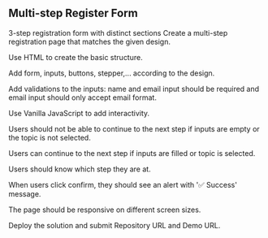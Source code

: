  ## Multi-step Register Form

 3-step registration form with distinct sections
Create a multi-step registration page that matches the given design.

Use HTML to create the basic structure.

Add form, inputs, buttons, stepper,... according to the design.

Add validations to the inputs: name and email input should be required and email input should only accept email format.

Use Vanilla JavaScript to add interactivity.

Users should not be able to continue to the next step if inputs are empty or the topic is not selected.

Users can continue to the next step if inputs are filled or topic is selected.

Users should know which step they are at.

When users click confirm, they should see an alert with '✅ Success' message.

The page should be responsive on different screen sizes.

Deploy the solution and submit Repository URL and Demo URL.
